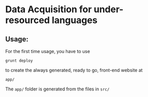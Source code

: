 # Data Acquisition for under-resourced languages

## Usage:

For the first time usage, you have to use
```
grunt deploy
```
to create the always generated, ready to go, front-end website at
```
app/
```
The `app/` folder is generated from the files in `src/`